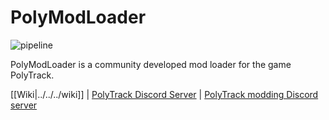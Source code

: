 # PolyModLoader
![pipeline](https://ci.codeberg.org/api/badges/14762/status.svg)

PolyModLoader is a community developed mod loader for the game PolyTrack.

[[Wiki|../../../wiki]] | [PolyTrack Discord Server](https://discord.gg/g5Tr6Ysfh7) | [PolyTrack modding Discord server](https://discord.gg/GfQzuqudCg)
